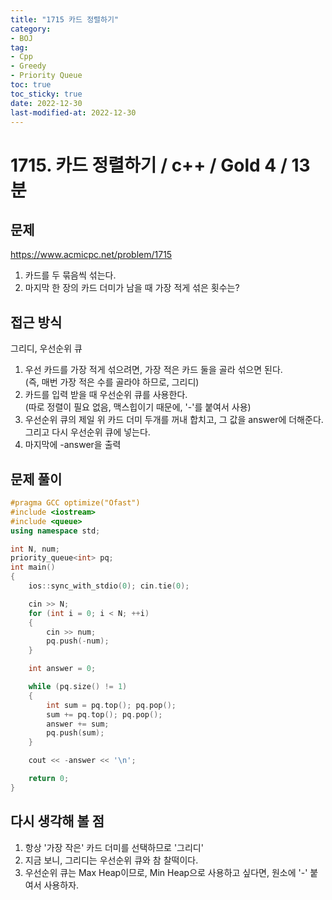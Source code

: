 ```yaml
---
title: "1715 카드 정렬하기"
category:
- BOJ
tag:
- Cpp
- Greedy
- Priority Queue
toc: true
toc_sticky: true
date: 2022-12-30
last-modified-at: 2022-12-30
---
```


# 1715. 카드 정렬하기 / c++ / Gold 4 / 13분

## 문제
https://www.acmicpc.net/problem/1715   
1. 카드를 두 묶음씩 섞는다.
2. 마지막 한 장의 카드 더미가 남을 때 가장 적게 섞은 횟수는?

## 접근 방식
그리디, 우선순위 큐   
1. 우선 카드를 가장 적게 섞으려면, 가장 적은 카드 둘을 골라 섞으면 된다.   
(즉, 매번 가장 적은 수를 골라야 하므로, 그리디)
2. 카드를 입력 받을 때 우선순위 큐를 사용한다.   
(따로 정렬이 필요 없음, 맥스힙이기 때문에, '-'를 붙여서 사용)
3. 우선순위 큐의 제일 위 카드 더미 두개를 꺼내 합치고, 그 값을 answer에 더해준다. 그리고 다시 우선순위 큐에 넣는다.
4. 마지막에 -answer을 출력

## 문제 풀이
```c++
#pragma GCC optimize("Ofast")
#include <iostream>
#include <queue>
using namespace std;

int N, num;
priority_queue<int> pq;
int main()
{
    ios::sync_with_stdio(0); cin.tie(0);

    cin >> N;
    for (int i = 0; i < N; ++i)
    {
        cin >> num;
        pq.push(-num);
    }

    int answer = 0;

    while (pq.size() != 1)
    {
        int sum = pq.top(); pq.pop();
        sum += pq.top(); pq.pop();
        answer += sum;
        pq.push(sum);
    }

    cout << -answer << '\n';

    return 0;
}
```

## 다시 생각해 볼 점
1. 항상 '가장 작은' 카드 더미를 선택하므로 '그리디'
2. 지금 보니, 그리디는 우선순위 큐와 참 찰떡이다.
3. 우선순위 큐는 Max Heap이므로, Min Heap으로 사용하고 싶다면, 원소에 '-' 붙여서 사용하자.
